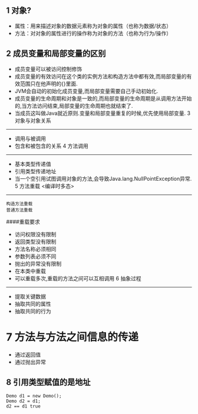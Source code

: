 1 对象?
--------------
* 属性：用来描述对象的数据元素称为对象的属性（也称为数据/状态）
* 方法：对对象的属性进行的操作称为对象的方法（也称为行为/操作）

2 成员变量和局部变量的区别
---------------------------
* 成员变量可以被访问控制修饰
* 成员变量的有效访问在这个类的实例方法和构造方法中都有效,而局部变量的有效范围只在他声明的{}里面.
* JVM会自动的初始化成员变量,而局部变量需要自己手动初始化.
* 成员变量的生命周期和对象是一致的,而局部变量的生命周期是从调用方法开始的,当方法访问结束,局部变量的生命周期也就结束了.
* 当成员这叫做Java就近原则.变量和局部变量重复的时候,优先使用局部变量.
3 对象与对象关系
-------------------
* 调用与被调用
* 包含和被包含的关系
4 方法调用
------------------
* 基本类型传递值
* 引用类型传递地址
* 当一个空引用试图调用对象的方法,会导致Java.lang.NullPointException异常.
5 方法重载 <编译时多态>
--------------------
	构造方法重载
	普通方法重载
####重载要求
* 访问权限没有限制
* 返回类型没有限制
* 方法名称必须相同
* 参数列表必须不同
* 抛出的异常没有限制
* 在本类中重载
* 可以重载多次,重载的方法之间可以互相调用
6 抽象过程
------------
* 提取关键数据
* 抽取共同的属性
* 抽取共同的行为

7 方法与方法之间信息的传递
===========================
* 通过返回值
* 通过抛出异常

8 引用类型赋值的是地址
------------------------
	Demo d1 = new Demo();
	Demo d2 = d1;
	d2 == d1 true
